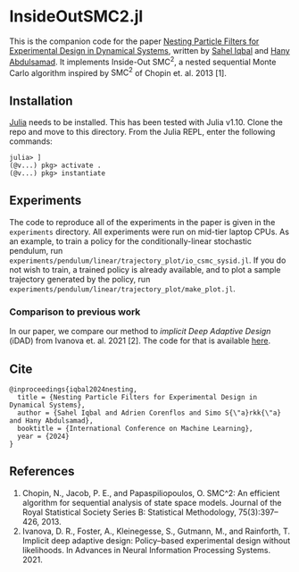 # InsideOutSMC2.jl

This is the companion code for the paper [Nesting Particle Filters for Experimental Design in Dynamical Systems](https://arxiv.org/abs/2402.07868), written by [Sahel Iqbal](https://github.com/Sahel13) and [Hany Abdulsamad](https://github.com/hanyas). It implements $\textrm{Inside-Out SMC}^2$, a nested sequential Monte Carlo algorithm inspired by $\textrm{SMC}^2$ of Chopin et. al. 2013 [1]. 

## Installation
[Julia](https://julialang.org/) needs to be installed. This has been tested with Julia v1.10. Clone the repo and move to this directory. From the Julia REPL, enter the following commands:
```
julia> ]
(@v...) pkg> activate .
(@v...) pkg> instantiate
```

## Experiments
The code to reproduce all of the experiments in the paper is given in the `experiments` directory. All experiments were run on mid-tier laptop CPUs. As an example, to train a policy for the conditionally-linear stochastic pendulum, run `experiments/pendulum/linear/trajectory_plot/io_csmc_sysid.jl`. If you do not wish to train, a trained policy is already available, and to plot a sample trajectory generated by the policy, run `experiments/pendulum/linear/trajectory_plot/make_plot.jl`.

### Comparison to previous work
In our paper, we compare our method to *implicit Deep Adaptive Design* (iDAD) from Ivanova et. al. 2021 [2]. The code for that is available [here](https://github.com/sahel13/idad).

## Cite
```
@inproceedings{iqbal2024nesting,
  title = {Nesting Particle Filters for Experimental Design in Dynamical Systems},
  author = {Sahel Iqbal and Adrien Corenflos and Simo S{\"a}rkk{\"a} and Hany Abdulsamad},
  booktitle = {International Conference on Machine Learning},
  year = {2024}
}
```

## References
1. Chopin, N., Jacob, P. E., and Papaspiliopoulos, O. SMC^2: An efficient algorithm for sequential analysis of state space models. Journal of the Royal Statistical Society Series B: Statistical Methodology, 75(3):397–426, 2013.
2. Ivanova, D. R., Foster, A., Kleinegesse, S., Gutmann, M., and Rainforth, T. Implicit deep adaptive design: Policy–based experimental design without likelihoods. In Advances in Neural Information Processing Systems. 2021.
